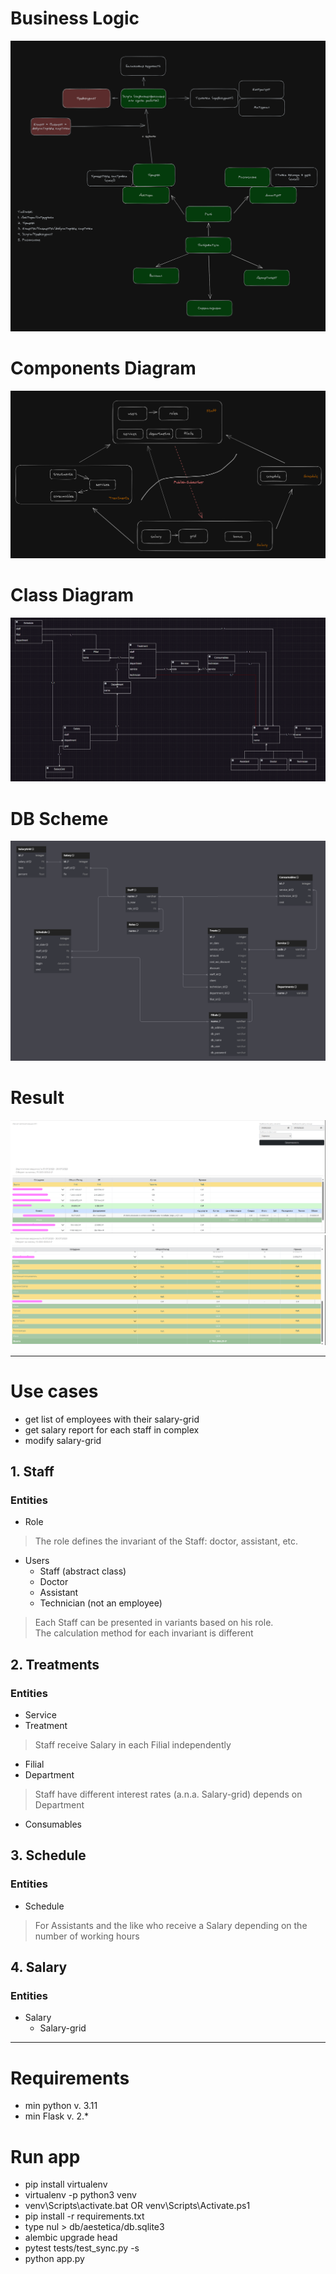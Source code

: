 # Business Logic
![business_logic.png](assets/business_logic.png)

# Components Diagram
![component_diagram.png](assets/component_diagram.png)

# Class Diagram
![class_diagram.png](assets/class_diagram.png)

# DB Scheme
![db_scheme.png](assets/db_scheme.png)

# Result
![result.png](assets/result.png)
![result.png](assets/result2.png)

<hr>

# Use cases
- get list of employees with their salary-grid
- get salary report for each staff in complex
- modify salary-grid

## 1. Staff
### Entities
- Role
> The role defines the invariant of the Staff: doctor, assistant, etc.
- Users
  - Staff (abstract class)
  - Doctor 
  - Assistant
  - Technician (not an employee)
>   Each Staff can be presented in variants based on his role.  
>   The calculation method for each invariant is different

## 2. Treatments
### Entities
- Service
- Treatment
> Staff receive Salary in each Filial independently 
- Filial
- Department
> Staff have different interest rates (a.n.a. Salary-grid) depends on Department
- Consumables

## 3. Schedule
### Entities
- Schedule
> For Assistants and the like who receive a Salary depending on the number of working hours

## 4. Salary
### Entities
- Salary
  - Salary-grid

<hr>

# Requirements
- min python v. 3.11
- min Flask v. 2.*


# Run app
- pip install virtualenv
- virtualenv -p python3 venv
- venv\Scripts\activate.bat OR venv\Scripts\Activate.ps1
- pip install -r requirements.txt
- type nul > db/aestetica/db.sqlite3
- alembic upgrade head
- pytest tests/test_sync.py -s
- python app.py